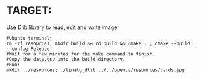 # TARGET:
Use Dlib library to read, edit and write image.

```
#Ubuntu terminal:
rm -rf resources; mkdir build && cd build && cmake ..; cmake --build . --config Release
#Wait for a few minutes for the make command to finish.
#Copy the data.csv into the build directory.
#Run:
mkdir ../resources; ./linalg_dlib ../../opencv/resources/cards.jpg
```
